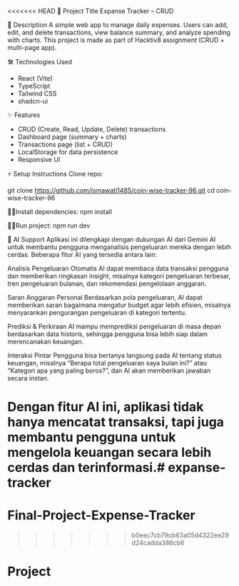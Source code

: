 <<<<<<< HEAD
📌 Project Title
Expanse Tracker – CRUD 

📝 Description
A simple web app to manage daily expenses.
Users can add, edit, and delete transactions, view balance summary, and analyze spending with charts.
This project is made as part of Hacktiv8 assignment (CRUD + multi-page app).

🛠 Technologies Used
- React (Vite)
- TypeScript
- Tailwind CSS
- shadcn-ui

✨ Features
- CRUD (Create, Read, Update, Delete) transactions
- Dashboard page (summary + charts)
- Transactions page (list + CRUD)
- LocalStorage for data persistence
- Responsive UI

⚡ Setup Instructions
Clone repo:

git clone https://github.com/ismawati1485/coin-wise-tracker-96.git
cd coin-wise-tracker-96


💪🏻Install dependencies:
npm install


🏃‍♀Run project:
npm run dev

🤖 AI Support
Aplikasi ini dilengkapi dengan dukungan AI dari Gemini AI untuk membantu pengguna menganalisis pengeluaran mereka dengan lebih cerdas. Beberapa fitur AI yang tersedia antara lain:

Analisis Pengeluaran Otomatis
AI dapat membaca data transaksi pengguna dan memberikan ringkasan insight, misalnya kategori pengeluaran terbesar, tren pengeluaran bulanan, dan rekomendasi pengelolaan anggaran.

Saran Anggaran Personal
Berdasarkan pola pengeluaran, AI dapat memberikan saran bagaimana mengatur budget agar lebih efisien, misalnya menyarankan pengurangan pengeluaran di kategori tertentu.

Prediksi & Perkiraan
AI mampu memprediksi pengeluaran di masa depan berdasarkan data historis, sehingga pengguna bisa lebih siap dalam merencanakan keuangan.

Interaksi Pintar
Pengguna bisa bertanya langsung pada AI tentang status keuangan, misalnya “Berapa total pengeluaran saya bulan ini?” atau “Kategori apa yang paling boros?”, dan AI akan memberikan jawaban secara instan.

Dengan fitur AI ini, aplikasi tidak hanya mencatat transaksi, tapi juga membantu pengguna untuk mengelola keuangan secara lebih cerdas dan terinformasi.# expanse-tracker
=======
# Final-Project-Expense-Tracker
>>>>>>> b0eec7cb79cb63a05d4322ee29d24cadda386cb6
# Project

